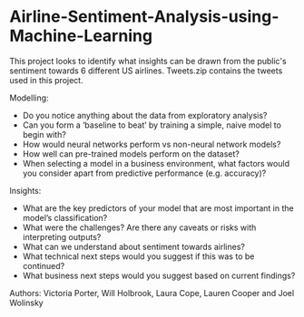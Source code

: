 # Airline-Sentiment-Analysis-using-Machine-Learning

This project looks to identify what insights can be drawn from the public's sentiment towards 6 different US airlines. Tweets.zip contains the tweets used in this project.

Modelling:
- Do you notice anything about the data from exploratory analysis?
- Can you form a ‘baseline to beat’ by training a simple, naive model to begin with?
- How would neural networks perform vs non-neural network models?
- How well can pre-trained models perform on the dataset?
- When selecting a model in a business environment, what factors would you consider apart from predictive performance (e.g. accuracy)?

Insights:
- What are the key predictors of your model that are most important in the model’s classification?
- What were the challenges? Are there any caveats or risks with interpreting outputs?
- What can we understand about sentiment towards airlines?
- What technical next steps would you suggest if this was to be continued?
- What business next steps would you suggest based on current findings?

Authors: Victoria Porter, Will Holbrook, Laura Cope, Lauren Cooper and Joel Wolinsky
